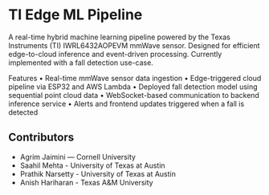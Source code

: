 # TI Edge ML Pipeline

A real-time hybrid machine learning pipeline powered by the Texas Instruments (TI) IWRL6432AOPEVM mmWave sensor.
Designed for efficient edge-to-cloud inference and event-driven processing. Currently implemented with a fall 
detection use-case. 

Features
	•	Real-time mmWave sensor data ingestion
	•	Edge-triggered cloud pipeline via ESP32 and AWS Lambda
	•	Deployed fall detection model using sequential point cloud data
	•	WebSocket-based communication to backend inference service
	•	Alerts and frontend updates triggered when a fall is detected

## Contributors
- Agrim Jaimini — Cornell University
- Saahil Mehta - University of Texas at Austin
- Prathik Narsetty - University of Texas at Austin
- Anish Hariharan - Texas A&M University
